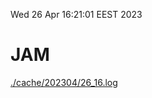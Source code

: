 Wed 26 Apr 16:21:01 EEST 2023
# JAM
<a href='./cache/202304/26_16.log'>./cache/202304/26_16.log</a>

